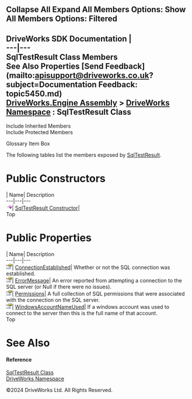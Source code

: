        

 Collapse All Expand All  Members Options: Show All  Members Options: Filtered   
---  
DriveWorks SDK Documentation  |   
---|---  
SqlTestResult Class Members   
See Also Properties [Send Feedback](mailto:apisupport@driveworks.co.uk?subject=Documentation Feedback: topic5450.md)  
[DriveWorks.Engine Assembly](topic2156.md) > [DriveWorks Namespace](topic2159.md) : SqlTestResult Class  
---  
  
Include Inherited Members    
Include Protected Members  


Glossary Item Box

The following tables list the members exposed by [SqlTestResult](topic5450.md).

# Public Constructors

| Name| Description  
---|---|---  
![Public Constructor](dotnetimages/publicConstructor.gif)| [SqlTestResult Constructor](topic5456.md)|   
Top

# Public Properties

| Name| Description  
---|---|---  
![Public Property](dotnetimages/publicProperty.gif)| [ConnectionEstablished](topic5457.md)| Whether or not the SQL connection was established.   
![Public Property](dotnetimages/publicProperty.gif)| [ErrorMessage](topic5458.md)| An error reported from attempting a connection to the SQL server (or Null if there were no issues).   
![Public Property](dotnetimages/publicProperty.gif)| [Permissions](topic5459.md)| A full collection of SQL permissions that were associated with the connection on the SQL server.   
![Public Property](dotnetimages/publicProperty.gif)| [WindowsAccountNameUsed](topic5460.md)| If a windows account was used to connect to the server then this is the full name of that account.   
Top

# See Also

#### Reference

[SqlTestResult Class](topic5450.md)   
[DriveWorks Namespace](topic2159.md)

©2024 DriveWorks Ltd. All Rights Reserved.
